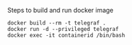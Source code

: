 Steps to build and run docker image

```
docker build --rm -t telegraf .
docker run -d --privileged telegraf
docker exec -it containerid /bin/bash

```
